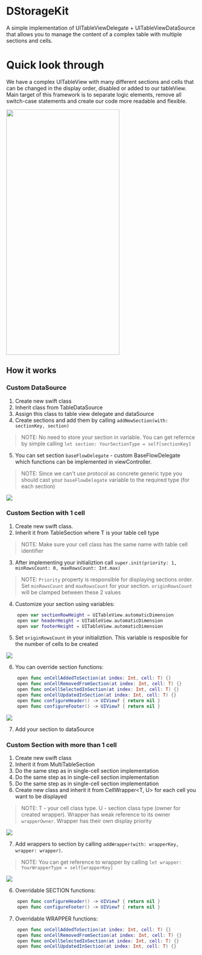 # DStorageKit
A simple implementation of UITableViewDelegate + UITableViewDataSource that allows you to manage the content of a complex table with multiple sections and cells.

# Quick look through
We have a complex UITableView with many different sections and cells that can be changed in the display order, disabled or added to our tableView. 
Main target of this framework is to separate logic elements, remove all switch-case statements and create our code more readable and flexible.

<img src="https://github.com/ese9/DStorageKit/blob/master/Images/Section_Screen.png" width="300" height="650" />

## How it works
### Custom DataSource
1) Create new swift class
2) Inherit class from TableDataSource
3) Assign this class to table view delegate and dataSource
4) Create sections and add them by calling ```addNewSection(with: sectionKey, section)```
> NOTE: 
No need to store your section in variable. You can get refernce by simple calling ```let section: YourSectionType = self[sectionKey]```

5) You can set section ```baseFlowDelegate``` - custom BaseFlowDelegate which functions can be implemented in viewController.
> NOTE: 
Since we can't use protocol as concrete generic type you should cast your ```baseFlowDelegate``` variable to the required type (for each section)

<img src="https://github.com/ese9/DStorageKit/blob/master/Images/DataSource_Screen.png" />

### Custom Section with 1 cell
1) Create new swift class.
2) Inherit it from TableSection  where T is your table cell type
> NOTE:
Make sure your cell class has the same name with table cell identifier

3) After implementing your initializtion call ```super.init(priority: 1, minRowsCount: 0, maxRowsCount: Int.max)```
> NOTE: 
 ```Priority``` property is responsible for displaying sections order. Set ```minRowsCount``` and ```maxRowsCount``` for your section. ```originRowsCount``` will be clamped between these 2 values

4) Customize your section using variables:
```swift
    open var sectionRowHeight = UITableView.automaticDimension
    open var headerHeight = UITableView.automaticDimension
    open var footerHeight = UITableView.automaticDimension
```
5) Set ```originRowsCount``` in your initializtion. This variable is resposible for the number of cells to be created
<img src="https://github.com/ese9/DStorageKit/blob/master/Images/SectionInit_Screen.png"/>

6) You can override section functions:
```swift
    open func onCellAddedToSection(at index: Int, cell: T) {}
    open func onCellRemovedFromSection(at index: Int, cell: T) {}
    open func onCellSelectedInSection(at index: Int, cell: T) {}
    open func onCellUpdatedInSection(at index: Int, cell: T) {}
    open func configureHeader() -> UIView? { return nil }
    open func configureFooter() -> UIView? { return nil }
```
<img src="https://github.com/ese9/DStorageKit/blob/master/Images/SectionOverride_Screen.png"/>

7) Add your section to dataSource

### Custom Section with more than 1 cell
1) Create new swift class
2) Inherit it from MultiTableSection
3) Do the same step as in single-cell section implementation
4) Do the same step as in single-cell section implementation
5) Do the same step as in single-cell section implementation
6) Create new class and inherit it from CellWrapper<T, U> for each cell you want to be displayed
> NOTE: T - your cell class type. U - section class type (owner for created wrapper). Wrapper has weak reference to its owner ```wrapperOwner```. Wrapper has their own display priority

<img src="https://github.com/ese9/DStorageKit/blob/master/Images/Wrapper_Screen.png"/>

7) Add wrappers to section by calling ```addWrapper(with: wrapperKey, wrapper: wrapper)```.
> NOTE: You can get reference to wrapper by calling ```let wrapper: YourWrapperType = self[wrapperKey]```

<img src="https://github.com/ese9/DStorageKit/blob/master/Images/MultSectionInit_Screen.png"/>

6) Overridable SECTION functions:
```swift
    open func configureHeader() -> UIView? { return nil }
    open func configureFooter() -> UIView? { return nil }
```
7) Overridable WRAPPER functions:
```swift
    open func onCellAddedToSection(at index: Int, cell: T) {}
    open func onCellRemovedFromSection(at index: Int, cell: T) {}
    open func onCellSelectedInSection(at index: Int, cell: T) {}
    open func onCellUpdatedInSection(at index: Int, cell: T) {}
```
